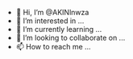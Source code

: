 - 👋 Hi, I’m @AKINlnwza
- 👀 I’m interested in ...
- 🌱 I’m currently learning ...
- 💞️ I’m looking to collaborate on ...
- 📫 How to reach me ...

<!---
AKINlnwza/AKINlnwza is a ✨ special ✨ repository because its `README.md` (this file) appears on your GitHub profile.
You can click the Preview link to take a look at your changes.
--->

